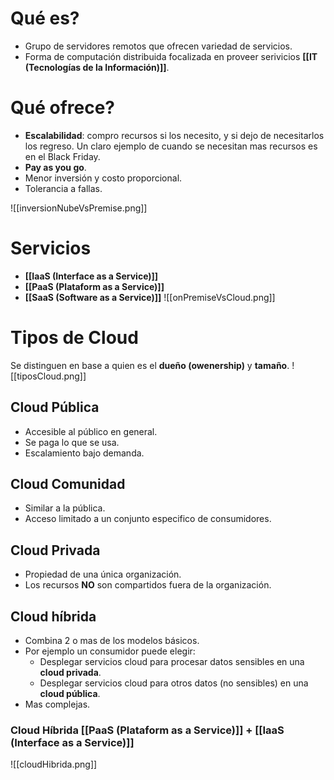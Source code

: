 # Qué es?
- Grupo de servidores remotos que ofrecen variedad de servicios. 
- Forma de computación distribuida focalizada en proveer serivicios **[[IT (Tecnologías de la Información)]]**.

# Qué ofrece?
- **Escalabilidad**: compro recursos si los necesito, y si dejo de necesitarlos los regreso. Un claro ejemplo de cuando se necesitan mas recursos es en el Black Friday.
- **Pay as you go**.
- Menor inversión y costo proporcional.
- Tolerancia a fallas.

![[inversionNubeVsPremise.png]]

# Servicios
- **[[IaaS (Interface as a Service)]]**
- **[[PaaS (Plataform as a Service)]]**
- **[[SaaS (Software as a Service)]]**
![[onPremiseVsCloud.png]]
# Tipos de Cloud
Se distinguen en base a quien es el **dueño (owenership)** y **tamaño**.
![[tiposCloud.png]]
## Cloud Pública
- Accesible al público en general.
- Se paga lo que se usa.
- Escalamiento bajo demanda.

## Cloud Comunidad
- Similar a la pública.
- Acceso limitado a un conjunto especifico de consumidores.

## Cloud Privada
- Propiedad de una única organización.
- Los recursos **NO** son compartidos fuera de la organización.

## Cloud híbrida
- Combina 2 o mas de los modelos básicos.
- Por ejemplo un consumidor puede elegir:
	- Desplegar servicios cloud para procesar datos sensibles en una **cloud privada**.
	- Desplegar servicios cloud para otros datos (no sensibles) en una **cloud pública**.
- Mas complejas.

### Cloud Híbrida [[PaaS (Plataform as a Service)]] + [[IaaS (Interface as a Service)]]
![[cloudHibrida.png]]